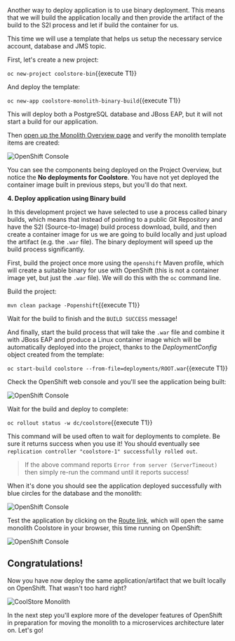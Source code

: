 Another way to deploy application is to use binary deployment. This means that we will build the application locally and then provide the artifact of the build to the S2I process and let if build the container for us.

This time we will use a template that helps us setup the necessary service account, database and JMS topic.

First, let's create a new project:

`oc new-project coolstore-bin`{{execute T1}}

And deploy the template:

`oc new-app coolstore-monolith-binary-build`{{execute T1}}

This will deploy both a PostgreSQL database and JBoss EAP, but it will not start a build for our application.

Then [open up the Monolith Overview page](https://[[HOST_SUBDOMAIN]]-8443-[[KATACODA_HOST]].environments.katacoda.com/console/project/coolstore-dev/)
and verify the monolith template items are created:

![OpenShift Console](/redhat-middleware-workshops/assets/moving-existing-apps/no-deployments.png)

You can see the components being deployed on the
Project Overview, but notice the **No deployments for Coolstore**. You have not yet deployed
the container image built in previous steps, but you'll do that next.


**4. Deploy application using Binary build**

In this development project we have selected to use a process called binary builds, which
means that instead of pointing to a public Git Repository and have the S2I (Source-to-Image) build process
download, build, and then create a container image for us we are going to build locally
and just upload the artifact (e.g. the `.war` file). The binary deployment will speed up
the build process significantly.

First, build the project once more using the `openshift` Maven profile, which will create a
suitable binary for use with OpenShift (this is not a container image yet, but just the `.war`
file). We will do this with the `oc` command line.

Build the project:

``mvn clean package -Popenshift``{{execute T1}}

Wait for the build to finish and the `BUILD SUCCESS` message!

And finally, start the build process that will take the `.war` file and combine it with JBoss
EAP and produce a Linux container image which will be automatically deployed into the project,
thanks to the *DeploymentConfig* object created from the template:

``oc start-build coolstore --from-file=deployments/ROOT.war``{{execute T1}}

Check the OpenShift web console and you'll see the application being built:

![OpenShift Console](/redhat-middleware-workshops/assets/moving-existing-apps/building.png)

Wait for the build and deploy to complete:

``oc rollout status -w dc/coolstore``{{execute T1}}

This command will be used often to wait for deployments to complete. Be sure it returns success when you use it!
You should eventually see `replication controller "coolstore-1" successfully rolled out`.

> If the above command reports `Error from server (ServerTimeout)` then simply re-run the command until it reports success!


When it's done you should see the application deployed successfully with blue circles for the
database and the monolith:

![OpenShift Console](/redhat-middleware-workshops/assets/moving-existing-apps/build-done.png)

Test the application by clicking on the [Route link](http://www-coolstore-bin.[[HOST_SUBDOMAIN]]-80-[[KATACODA_HOST]].environments.katacoda.com),
which will open the same monolith Coolstore in your browser, this time running on OpenShift:

![OpenShift Console](/redhat-middleware-workshops/assets/moving-existing-apps/route-link.png)

## Congratulations!

Now you have now deploy the same application/artifact that we built locally on OpenShift. That wasn't too hard right?

![CoolStore Monolith](/redhat-middleware-workshops/assets/moving-existing-apps/coolstore-web.png)

In the next step you'll explore more of the developer features of OpenShift in preparation for moving the
monolith to a microservices architecture later on. Let's go!








